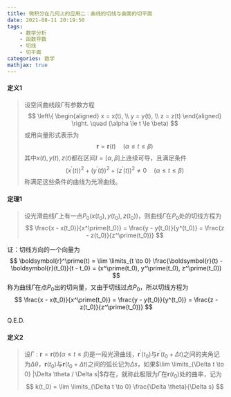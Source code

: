 ```yaml
---
title: 微积分在几何上的应用二：曲线的切线与曲面的切平面
date: 2021-08-11 20:19:50
tags:
    - 数学分析
    - 函数导数
    - 切线
    - 切平面
categories: 数学
mathjax: true
---
```


#### 定义1
> 设空间曲线段$\Gamma$有参数方程
$$
    \left\{ 
        \begin{aligned}
            x = x(t), \\
            y = y(t), \\
            z = z(t)
        \end{aligned}
    \right.
    \quad (\alpha \le t \le \beta)
$$
或用向量形式表示为
$$
    \boldsymbol{r} = \boldsymbol{r}(t) \quad (\alpha \le t \le \beta)
$$
其中$x(t),y(t),z(t)$都在区间$I = [\alpha, \beta]$上连续可导，且满足条件
$$
    (x^\prime(t))^2 + (y^\prime(t))^2 + (z^\prime(t))^2 \ne 0 \quad (\alpha \le t \le \beta)
$$
称满足这些条件的曲线为光滑曲线。

<!--more-->

#### 定理1
> 设光滑曲线$\Gamma$上有一点$P_0(x(t_0), y(t_0), z(t_0))$，则曲线$\Gamma$在$P_0$处的切线方程为
$$
    \frac{x - x(t_0)}{x^\prime(t_0)} = \frac{y - y(t_0)}{y^(t_0)} = \frac{z - z(t_0)}{z^\prime(t_0))}
$$

证：切线方向的一个向量为
$$
    \boldsymbol{r}^\prime(t) = \lim \limits_{t \to 0} \frac{\boldsymbol{r}(t) - \boldsymbol{r}(t_0)}{t - t_0} = (x^\prime(t_0), y^\prime(t_0), z^\prime(t_0))
$$
称为曲线$\Gamma$在点$P_0$出的切向量，又由于切线过点$P_0$，所以切线方程为
$$
    \frac{x - x(t_0)}{x^\prime(t_0)} = \frac{y - y(t_0)}{y^(t_0)} = \frac{z - z(t_0)}{z^\prime(t_0))}
$$

Q.E.D.

#### 定义2
> 设$\Gamma: \boldsymbol{r} = \boldsymbol{r}(t)(\alpha \le t \le \beta)$是一段光滑曲线，$\boldsymbol{r}^\prime(t_0)$与$\boldsymbol{r}^\prime(t_0 + \Delta t)$之间的夹角记为$\Delta \theta$，$\boldsymbol{r}(t_0)$与$\boldsymbol{r}(t_0 + \Delta t)$之间的弧长记为$\Delta s$，如果$\lim \limits_{\Delta t \to 0} |\Delta \theta / \Delta s|$存在，就称此极限为$\Gamma$在$\boldsymbol{r}(t_0)$处的曲率，记为
$$
    k(t_0) = \lim \limits_{\Delta t \to 0} \frac{\Delta \theta}{\Delta s}
$$
